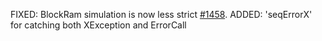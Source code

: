 FIXED: BlockRam simulation is now less strict [#1458](https://github.com/clash-lang/clash-compiler/issues/1458).
ADDED: 'seqErrorX' for catching both XException and ErrorCall
